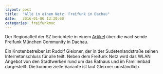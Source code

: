 ```yaml
---
layout: post
title:  "Alle in einem Netz: Freifunk in Dachau"
date:   2016-01-06 13:30:00
categories: freifunkmuc
---
```


Der Regionalteil der SZ berichtete in einem [Artikel][artikel] über die wachsende Freifunk München Community in Dachau.

Ein Knotenbetreiber ist Rudolf Gleixner, der in der Sudetenlandstraße seinen Internetanschluss für alle teilt. Neben dem Freifunk Netz wird das WLAN Angebot von den Stadtwerken rund um das Rathaus und im Familienbad dargestellt. Die kommerzielle Variante ist laut Gleixner umständlich.

[artikel]: http://www.sueddeutsche.de/muenchen/dachau/oeffentliches-wlan-alle-in-einem-netz-1.2805385
